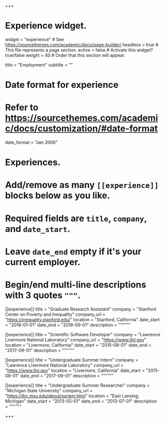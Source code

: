 +++
# Experience widget.
widget = "experience"  # See https://sourcethemes.com/academic/docs/page-builder/
headless = true  # This file represents a page section.
active = false  # Activate this widget? true/false
weight = 40  # Order that this section will appear.

title = "Employment"
subtitle = ""

# Date format for experience
#   Refer to https://sourcethemes.com/academic/docs/customization/#date-format
date_format = "Jan 2006"

# Experiences.
#   Add/remove as many `[[experience]]` blocks below as you like.
#   Required fields are `title`, `company`, and `date_start`.
#   Leave `date_end` empty if it's your current employer.
#   Begin/end multi-line descriptions with 3 quotes `"""`.
[[experience]]
  title = "Graduate Research Assistant"
  company = "Stanford Center on Poverty and Inequality"
  company_url = "https://inequality.stanford.edu/"
  location = "Stanford, California"
  date_start = "2018-01-01"
  date_end = "2018-09-01"
  description = """"""

[[experience]]
  title = "Scientific Software Developer"
  company = "Lawrence Livermore National Laboratory"
  company_url = "https://www.llnl.gov"
  location = "Livermore, California"
  date_start = "2015-08-01"
  date_end = "2017-09-01"
  description = """"""

[[experience]]
  title = "Undergraduate Summer Intern"
  company = "Lawrence Livermore National Laboratory"
  company_url = "https://www.llnl.gov"
  location = "Livermore, California"
  date_start = "2015-08-01"
  date_end = "2017-09-01"
  description = """"""

[[experience]]
  title = "Undergraduate Summer Researcher"
  company = "Michigan State University"
  company_url = "https://lbc.msu.edu/about/suriem.html"
  location = "East Lansing, Michigan"
  date_start = "2013-05-01"
  date_end = "2013-07-01"
  description = """"""

+++
